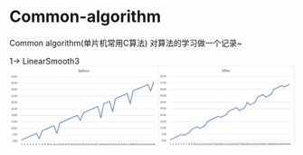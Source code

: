 # Common-algorithm
Common algorithm(单片机常用C算法)
对算法的学习做一个记录~

1-> LinearSmooth3
![Image text](https://github.com/lemon9527/Common-algorithm/blob/master/linearSmooth3.JPG?raw=true)
